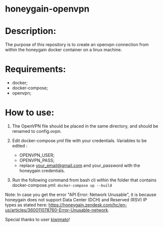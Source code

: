 # honeygain-openvpn

# Description: 

The purpose of this repository is to create an openvpn connection from within the honeygain docker container on a linux machine.

# Requirements: 

- docker;
- docker-compose;
- openvpn;

# How to use: 

1. The OpenVPN file should be placed in the same directory, and should be renamed to config.ovpn.
2. Edit docker-compose.yml file with your credentials. Variables to be edited :
   - OPENVPN_USER;
   - OPENVPN_PASS;
   - replace your_email@gmail.com and your_password with the honeygain credentials.

3. Run the following command from bash cli within the folder that contains  docker-compose.yml: ```docker-compose up --build```

Note: In case you get the error "API Error: Network Unusable", it is because honeygain does not support Data Center (DCH) and Reserved (RSV) IP types as stated here: 
https://honeygain.zendesk.com/hc/en-us/articles/360011078760-Error-Unusable-network.

Special thanks to user [kiwimato](https://github.com/kiwimato)!
